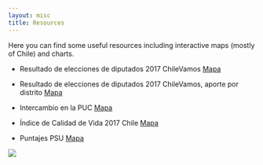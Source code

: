 ```yaml
---
layout: misc
title: Resources
---
```


Here you can find some useful resources including interactive maps (mostly of Chile) and charts.

* Resultado de elecciones de diputados 2017 ChileVamos [Mapa](https://goyanedelv.github.io/resources/diputados_2017_01/)

* Resultado de elecciones de diputados 2017 ChileVamos, aporte por distrito [Mapa](https://goyanedelv.github.io/resources/diputados_2017_02/)

* Intercambio en la PUC [Mapa](https://goyanedelv.github.io/resources/experiencia-intercambio-uc/)

* Índice de Calidad de Vida 2017 Chile [Mapa](https://goyanedelv.github.io/resources/icvu_2017/)

* Puntajes PSU [Mapa](https://goyanedelv.github.io/resources/map_psu/)


<img src="{{ site.github.url }}/assets/img/moscowplaza.jpg">
